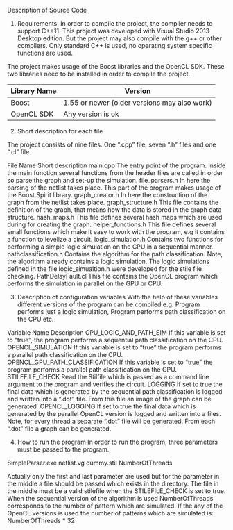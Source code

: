 Description of Source Code

1.	Requirements:
In order to compile the project, the compiler needs to support C++11. This project was developed with Visual Studio 2013 Desktop edition. But the project may also compile with the g++ or other compilers. Only standard C++ is used, no operating system specific functions are used.
 
The project makes usage of the Boost libraries and the OpenCL SDK. These two libraries need to be installed in order to compile the project.

| Library Name | Version                                      |
| ---          | ---                                          |
| Boost        | 1.55 or newer (older versions may also work) |
| OpenCL SDK   | Any version is ok                            |

	
	
	


2.	Short description for each file

The project consists of nine files. One “.cpp” file, seven “.h” files and one “.cl” file.

File Name	Short description
main.cpp	The entry point of the program. Inside the main function several functions from the header files are called in order so parse the graph and set-up the simulation.
file_parsers.h	In here the parsing of the netlist takes place. This part of the program makes usage of the Boost.Spirit library.
graph_creator.h	In here the construction of the graph from the netlist takes place. 
graph_structure.h	This file contains the definition of the graph, that means how the data is stored in the graph data structure. 
hash_maps.h	This file defines several hash maps which are used during for creating the graph.
helper_functions.h	This file defines several small functions which make it easy to work with the program, e.g it contains a function to levelize a circuit. 
logic_simulation.h	Contains two functions for performing a simple logic simulation on the CPU in a sequential manner.
pathclassification.h	Contains the algorithm for the path classification. Note, the algorithm already contains a logic simulation. The logic simulations defined in the file logic_simualtion.h were developed for the stile file checking.
PathDelayFault.cl	This file contains the OpenCL program which performs the simulation in parallel on the GPU or CPU.

3.	Description of configuration variables
With the help of these variables different versions of the program can be compiled e.g. Program performs just a logic simulation, Program performs path classification on the CPU etc.

Variable Name	Description
CPU_LOGIC_AND_PATH_SIM	If this variable is set to “true”, the program performs a sequential path classification on the CPU. 
OPENCL_SIMULATION	If this variable is set to “true” the program performs a parallel path classification on the CPU.
OPENCL_GPU_PATH_CLASSIFICATION	If this variable is set to “true” the program performs a parallel path classification on the GPU. 
STILEFILE_CHECK	Read the Stilfile which is passed as a command line argument to the program and verifies the circuit.
LOGGING	If set to true the final data which is generated by the sequential path classification is logged and written into a “.dot” file. From this file an image of the graph can be generated. 
OPENCL_LOGGING	If set to true the final data which is generated by the parallel OpenCL version is logged and written into a files. Note, for every thread a separate “.dot” file will be generated. From each “.dot” file a graph can be generated. 


4.	How to run the program
In order to run the program, three parameters must be passed to the program.

SimpleParser.exe   netlist.vg  dummy.stil  NumberOfThreads

Actually only the first and last parameter are used but for the parameter in the middle a file should be passed which exists in the directory. The file in the middle must be a valid stilefile when the STILEFILE_CHECK is set to true. When the sequential version of the algorithm is used NumberOfThreads corresponds to the number of pattern which are simulated. If the any of the OpenCL versions is used the number of patterns which are simulated is: NumberOfThreads * 32 
